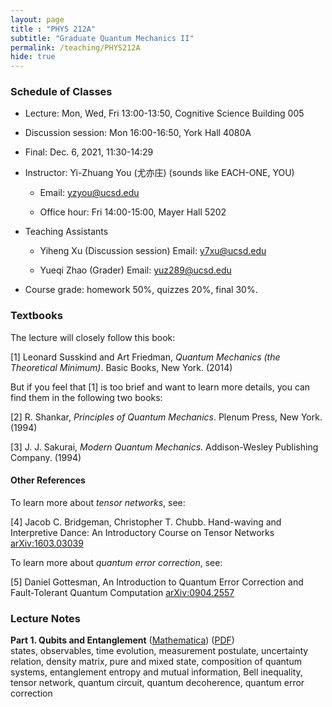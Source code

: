 ```yaml
---
layout: page 
title : "PHYS 212A"
subtitle: "Graduate Quantum Mechanics II"
permalink: /teaching/PHYS212A
hide: true
---
```


### Schedule of Classes

* Lecture: Mon, Wed, Fri 13:00-13:50, Cognitive Science Building 005

* Discussion session: Mon 16:00-16:50, York Hall 4080A 

* Final: Dec. 6, 2021, 11:30-14:29 

* Instructor: Yi-Zhuang You (尤亦庄) (sounds like EACH-ONE, YOU)

  * Email: <yzyou@ucsd.edu>

  * Office hour: Fri 14:00-15:00, Mayer Hall 5202

* Teaching Assistants
 
  * Yiheng Xu  (Discussion session) Email: <y7xu@ucsd.edu>

  * Yueqi Zhao (Grader) Email: <yuz289@ucsd.edu>

* Course grade: homework 50%, quizzes 20%, final 30%.


### Textbooks

The lecture will closely follow this book:

[1] Leonard Susskind and Art Friedman, *Quantum Mechanics (the Theoretical Minimum)*. Basic Books, New York. (2014)

But if you feel that [1] is too brief and want to learn more details, you can find them in the following two books:

[2] R. Shankar, *Principles of Quantum Mechanics*. Plenum Press, New York. (1994)

[3] J. J. Sakurai, *Modern Quantum Mechanics*. Addison-Wesley Publishing Company. (1994)

#### Other References

To learn more about *tensor networks*, see:

[4] Jacob C. Bridgeman, Christopher T. Chubb. Hand-waving and Interpretive Dance: An Introductory Course on Tensor Networks [arXiv:1603.03039](https://arxiv.org/abs/1603.03039)

To learn more about *quantum error correction*, see:

[5] Daniel Gottesman, An Introduction to Quantum Error Correction and Fault-Tolerant Quantum Computation [arXiv:0904.2557](https://arxiv.org/abs/0904.2557)

### Lecture Notes

**Part 1. Qubits and Entanglement** ([Mathematica]({{site.baseurl}}/teaching/PHYS212A/PathIntegralQuantization.nb)) ([PDF]({{site.baseurl}}/teaching/PHYS212A/PathIntegralQuantization.pdf))  
states, observables, time evolution, measurement postulate, uncertainty relation, density matrix, pure and mixed state, composition of quantum systems, entanglement entropy and mutual information, Bell inequality, tensor network, quantum circuit, quantum decoherence, quantum error correction


